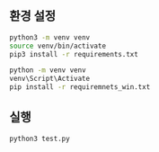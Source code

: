 ## 환경 설정
```sh
python3 -m venv venv
source venv/bin/activate
pip3 install -r requirements.txt
```

```cmd
python -m venv venv
venv\Script\Activate
pip install -r requiremnets_win.txt
```

## 실행

```sh
python3 test.py
```
